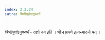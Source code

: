 ```yaml
---
index: 3.3.24
sutra: श्रिणीभुवोऽनुपसर्गे

---
```

_श्रिणीभुवोऽनुपसर्गे_ - राज्ञो नय इति । णीञ् प्रापणे इत्यस्मादचो यत् ।